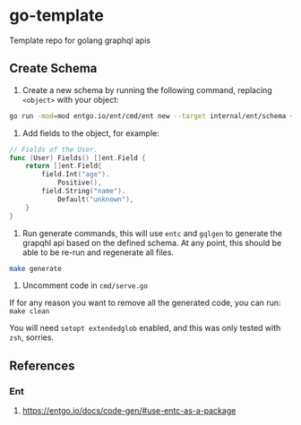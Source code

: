 # go-template
Template repo for golang graphql apis

## Create Schema

1. Create a new schema by running the following command, replacing `<object>` with your object:
```bash
go run -mod=mod entgo.io/ent/cmd/ent new --target internal/ent/schema <object>
```
1. Add fields to the object, for example: 
```go
// Fields of the User.
func (User) Fields() []ent.Field {
    return []ent.Field{
        field.Int("age").
            Positive(),
        field.String("name").
            Default("unknown"),
    }
}

```
1. Run generate commands, this will use `entc` and `gqlgen` to generate the grapqhl api based on the defined schema. At any point, this should be able to be re-run and regenerate all files. 

```bash
make generate
```
1. Uncomment code in `cmd/serve.go`

If for any reason you want to remove all the generated code, you can run:
`make clean`

You will need `setopt extendedglob` enabled, and this was only tested with `zsh`, sorries. 

## References

### Ent

1. https://entgo.io/docs/code-gen/#use-entc-as-a-package